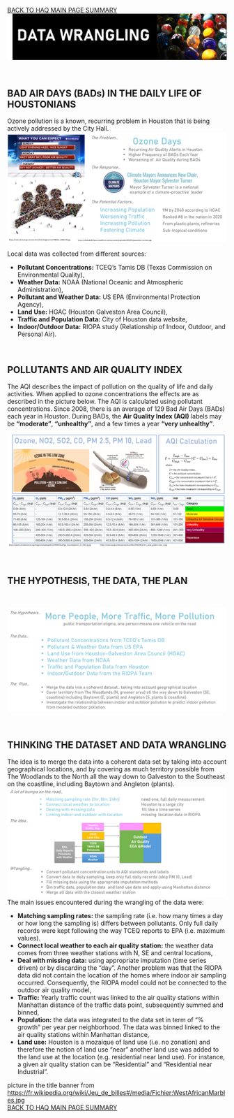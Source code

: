 [BACK TO HAQ MAIN PAGE SUMMARY](https://github.com/Aurenkeelin18/For_You_Thorough_Recruiter/tree/main/HoustonAirQuality)
<br>
![cover](https://github.com/Aurenkeelin18/For_You_Thorough_Recruiter/blob/311f14d30588400fa591b2cc3dc0ca7733a2ccb5/HoustonAirQuality/06_Images/HAQ_DW_Title.png)

<br>

## BAD AIR DAYS (BADs) IN THE DAILY LIFE OF HOUSTONIANS
Ozone pollution is a known, recurring problem in Houston that is being actively addressed by the City Hall.
![first](https://github.com/Aurenkeelin18/For_You_Thorough_Recruiter/blob/9b870975c5c4eb6dfb8c23cc9e8140d63a72402b/HoustonAirQuality/06_Images/HAQ_DW_slide1.png)
<br>

Local data was collected from different sources:
* **Pollutant Concentrations:** TCEQ’s Tamis DB (Texas Commission on Environmental Quality),
* **Weather Data:** NOAA (National Oceanic and Atmospheric Administration),
* **Pollutant and Weather Data:** US EPA (Environmental Protection Agency),
* **Land Use:** HGAC (Houston Galveston Area Council),
* **Traffic and Population Data:** City of Houston data website,
* **Indoor/Outdoor Data:** RIOPA study (Relationship of Indoor, Outdoor, and Personal Air). 
<br>

## POLLUTANTS AND AIR QUALITY INDEX
The AQI describes the impact of pollution on the quality of life and daily activities. When applied to ozone concentrations the effects are as described in the picture below. The AQI is calculated using pollutant concentrations. Since 2008, there is an average of 129 Bad Air Days (BADs) each year in Houston. During BADs, the **Air Quality Index (AQI)** labels may be **“moderate”**, **“unhealthy”**, and a few times a year **“very unhealthy”**.
<br>

![second](https://github.com/Aurenkeelin18/For_You_Thorough_Recruiter/blob/9b870975c5c4eb6dfb8c23cc9e8140d63a72402b/HoustonAirQuality/06_Images/HAQ_DW_slide2.png)


<br>

## THE HYPOTHESIS, THE DATA, THE PLAN
<br>

![third](https://github.com/Aurenkeelin18/For_You_Thorough_Recruiter/blob/9b870975c5c4eb6dfb8c23cc9e8140d63a72402b/HoustonAirQuality/06_Images/HAQ_DW_slide3.png)


<br>

## THINKING THE DATASET AND DATA WRANGLING
The idea is to merge the data into a coherent data set by taking into account geographical locations, and by covering as much territory possible from The Woodlands to the North all the way down to Galveston to the Southeast on the coastline, including Baytown and Angleton (plants). <br>
![fourth](https://github.com/Aurenkeelin18/For_You_Thorough_Recruiter/blob/9b870975c5c4eb6dfb8c23cc9e8140d63a72402b/HoustonAirQuality/06_Images/HAQ_DW_slide4.png)
<br>
The main issues encountered during the wrangling of the data were:
* **Matching sampling rates:** the sampling rate (i.e. how many times a day or how long the sampling is) differs between pollutants. Only full daily records were kept following the way TCEQ reports to EPA (i.e. maximum values).<br>
* **Connect local weather to each air quality station:**  the weather data comes from three weather stations with N, SE and central locations,<br>
* **Deal with missing data:** using appropriate imputation (time series driven) or by discarding the “day”.  Another problem was that the RIOPA data did not contain the location of the homes where indoor air sampling occurred. Consequently, the RIOPA model could not be connected to the outdoor air quality model,<br>
* **Traffic:** Yearly traffic count was linked to the air quality stations within Manhattan distance of the traffic data point, subsequently summed and binned,<br>
* **Population:** the data was integrated to the data set in term of “% growth” per year per neighborhood. The data was binned linked to the air quality stations within Manhattan distance,<br>
* **Land use:** Houston is a mozaique of land use (i.e. no zonation) and therefore the notion of land use “near” another land use was added to the land use at the location (e.g. residential near land use).  For instance, a given air quality station can be  “Residential” and “Residential near Industrial”.<br>



picture in the title banner from https://fr.wikipedia.org/wiki/Jeu_de_billes#/media/Fichier:WestAfricanMarbles.jpg
<br>
[BACK TO HAQ MAIN PAGE SUMMARY](https://github.com/Aurenkeelin18/For_You_Thorough_Recruiter/tree/main/HoustonAirQuality)
<br>
